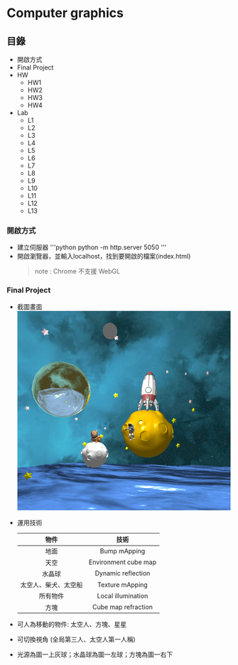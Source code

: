 # Computer graphics

## 目錄
* 開啟方式
* Final Project
* HW
  * HW1
  * HW2
  * HW3
  * HW4
* Lab
  * L1
  * L2
  * L3
  * L4
  * L5
  * L6
  * L7
  * L8
  * L9
  * L10
  * L11
  * L12
  * L13
### 開啟方式
* 建立伺服器
'''python
    python -m http.server 5050
'''
* 開啟瀏覽器，並輸入localhost，找到要開啟的檔案(index.html)
  > note : Chrome 不支援 WebGL

### Final Project
* 截圖畫面
![Alt text](Final%20project/%E6%88%AA%E5%9C%96.png)
* 運用技術

    |  物件 |    技術  | 
    |:------:|:------:|
    | 地面  | Bump mApping  | 
    | 天空  | Environment cube map  | 
    | 水晶球  | Dynamic reflection  | 
    | 太空人、柴犬、太空船  | Texture mApping  | 
    | 所有物件  | Local illumination  | 
    | 方塊  | Cube map refraction  | 

* 可人為移動的物件: 太空人、方塊、星星
* 可切換視角 (全局第三人、太空人第一人稱)
* 光源為圖一上灰球；水晶球為圖一左球；方塊為圖一右下